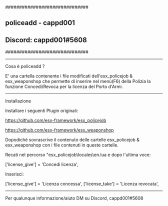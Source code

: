##############################
##   policeadd - cappd001   ##
##  Discord: cappd001#5608  ##
##############################

---------------------------------------------------------------------------------

Cosa è policeadd ?

E' una cartella contenente i file modificati dell'esx_policejob & esx_weaponshop 
che permette di inserire nel menù(F6) della Polizia la 
funzione Concedi/Revoca per la licenza del Porto d'Armi.

---------------------------------------------------------------------------------

Installazione

Installare i seguenti Plugin originali:

https://github.com/esx-framework/esx_policejob

https://github.com/esx-framework/esx_weaponshop

Dopodichè sovrascrive il contenuto delle cartelle esx_policejob & esx_weaponshop
con i file contenuti in queste cartelle.

Recati nel percorso "esx_policejob\locales\en.lua e dopo l'ultima voce:

['license_give'] = 'Concedi licenza',

Inserisci:

['license_give'] = 'Licenza concessa',
['license_take'] = 'Licenza revocata',

---------------------------------------------------------------------------------

Per qualunque informazione/aiuto DM su Discord,
cappd001#5608
